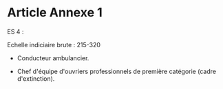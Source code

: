 # Article Annexe 1

ES 4 :

Echelle indiciaire brute : 215-320

- Conducteur ambulancier.

- Chef d'équipe d'ouvriers professionnels de première catégorie (cadre d'extinction).
